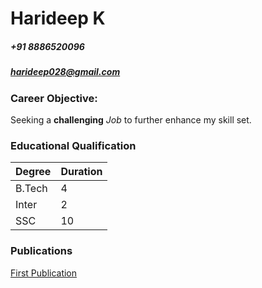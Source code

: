 # Harideep K
##### +91 8886520096
##### harideep028@gmail.com

### Career Objective:
Seeking a **challenging** *Job* to further enhance my skill set. 

### Educational Qualification

Degree | Duration
---|---
B.Tech | 4
Inter | 2 
SSC | 10


### Publications
[First Publication](https://google.com)

